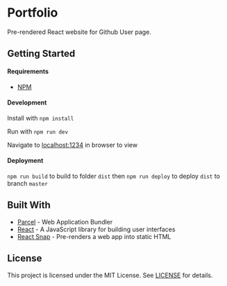 # Portfolio

Pre-rendered React website for Github User page.

## Getting Started

#### Requirements

- [NPM](https://www.npmjs.com/)

#### Development

Install with `npm install`

Run with `npm run dev`

Navigate to [localhost:1234](http://localhost:1234) in browser to view

#### Deployment

`npm run build` to build to folder `dist` then `npm run deploy` to deploy `dist` to branch `master`

## Built With

- [Parcel](https://parceljs.org/) - Web Application Bundler
- [React](https://reactjs.org/) - A JavaScript library for building user interfaces
- [React Snap](https://github.com/stereobooster/react-snap) - Pre-renders a web app into static HTML

## License

This project is licensed under the MIT License. See [LICENSE](LICENSE.md) for details.
